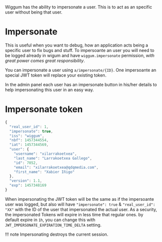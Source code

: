 Wiggum has the ability to impersonate a user. This is to act as an specific user
without being that user.

# Impersonate

This is useful when you want to debug, how an application acts being a specific
user to fix bugs and  stuff. To impersoante an user you will need to be logged
already in wigum and have `wiggum.impersonate` permission, *with great power comes
great responsibility*.

You can impersonate a user using `a/impersonate/{ID}`. One impersoante an special
JWT token will replace your existing token.

In the admin panel each user has an impersonate button in his/her details to
help impersonating this user in an easy way.

# Impersonate token

```javascript
{
  "real_user_id": 1,
  "impersonate": true,
  "iss": "wiggum",
  "nbf": 1457344554,
  "iat": 1457344569,
  "user": {
    "username": "xilarrakoetxea",
    "last_name": "Larrakoetxea Gallego",
    "id": 7052,
    "email": "xilarrakoetxea@qdqmedia.com",
    "first_name": "Xabier Iñigo"
  },
  "version": 1.1,
  "exp": 1457348169
}
```

When impersonating the JWT token will be the same as if the impersoante user was
logged, but also will have `"impersonate": true` & `"real_user_id": "XX"` with the
ID of the user that impersonated the actual user. As a security, the impersonated
Tokens will expire in less time that regular ones. by default expire in `1h`, you
can change this with `JWT_IMPERSONATE_EXPIRATION_TIME_DELTA` setting.



!!! note
    Impersonating destroys the current session.
